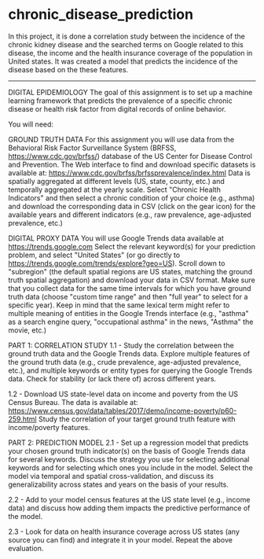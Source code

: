 # chronic_disease_prediction
In this project, it is done a correlation study between the incidence of the chronic kidney disease and the searched terms on Google related to this disease, the income and the health insurance coverage of the population in United states. It was created a model that predicts the incidence of the disease based on the these features.
__________________________________________________________________________________________________________________________________




DIGITAL EPIDEMIOLOGY
The goal of this assignment is to set up a machine learning framework that predicts the prevalence of a specific chronic disease or health risk factor from digital records of online behavior.

You will need:

GROUND TRUTH DATA For this assignment you will use data from the Behavioral Risk Factor Surveillance System (BRFSS, https://www.cdc.gov/brfss/) database of the US Center for Disease Control and Prevention. The Web interface to find and download specific datasets is available at: https://www.cdc.gov/brfss/brfssprevalence/index.html Data is spatially aggregated at different levels (US, state, county, etc.) and temporally aggregated at the yearly scale. Select "Chronic Health Indicators" and then select a chronic condition of your choice (e.g., asthma) and download the corresponding data in CSV (click on the gear icon) for the available years and different indicators (e.g., raw prevalence, age-adjusted prevalence, etc.)

DIGITAL PROXY DATA You will use Google Trends data available at https://trends.google.com Select the relevant keyword(s) for your prediction problem, and select "United States" (or go directly to https://trends.google.com/trends/explore?geo=US). Scroll down to "subregion" (the default spatial regions are US states, matching the ground truth spatial aggregation) and download your data in CSV format. Make sure that you collect data for the same time intervals for which you have ground truth data (choose "custom time range" and then "full year" to select for a specific year). Keep in mind that the same lexical term might refer to multiple meaning of entities in the Google Trends interface (e.g., "asthma" as a search engine query, "occupational asthma" in the news, "Asthma" the movie, etc.)

PART 1: CORRELATION STUDY
1.1 - Study the correlation between the ground truth data and the Google Trends data. Explore multiple features of the ground truth data (e.g., crude prevalence, age-adjusted prevalence, etc.), and multiple keywords or entity types for querying the Google Trends data. Check for stability (or lack there of) across different years.

1.2 - Download US state-level data on income and poverty from the US Census Bureau. The data is available at: https://www.census.gov/data/tables/2017/demo/income-poverty/p60-259.html Study the correlation of your target ground truth feature with income/poverty features.

PART 2: PREDICTION MODEL
2.1 - Set up a regression model that predicts your chosen ground truth indicator(s) on the basis of Google Trends data for several keywords. Discuss the strategy you use for selecting additional keywords and for selecting which ones you include in the model. Select the model via temporal and spatial cross-validation, and discuss its generalizability across states and years on the basis of your results.

2.2 - Add to your model census features at the US state level (e.g., income data) and discuss how adding them impacts the predictive performance of the model.

2.3 - Look for data on health insurance coverage across US states (any source you can find) and integrate it in your model. Repeat the above evaluation.
